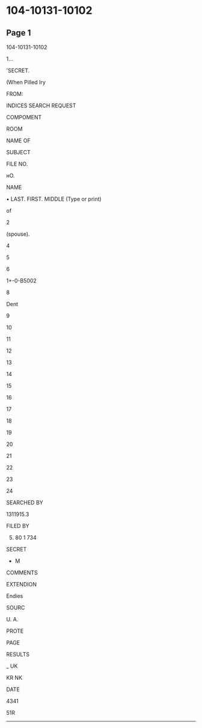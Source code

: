 # 104-10131-10102

## Page 1

104-10131-10102

1...

'SECRET.

(When Pilled Iry

FROM:

INDICES SEARCH REQUEST

COMPOMENT

ROOM

NAME OF

SUBJECT

FILE NO.

нO.

NAME

• LAST. FIRST. MIDDLE (Type or print)

of

2

(spouse).

4

5

6

1+-0-B5002

8

Dent

9

10

11

12

13

14

15

16

17

18

19

20

21

22

23

24

SEARCHED BY

1311915.3

FILED BY

5. 80 1 734

SECRET

- M

COMMENTS

EXTENDION

Endies

SOURC

U. A.

PROTE

PAGE

RESULTS

_ UK

KR NK

DATE

4341

51R

---

